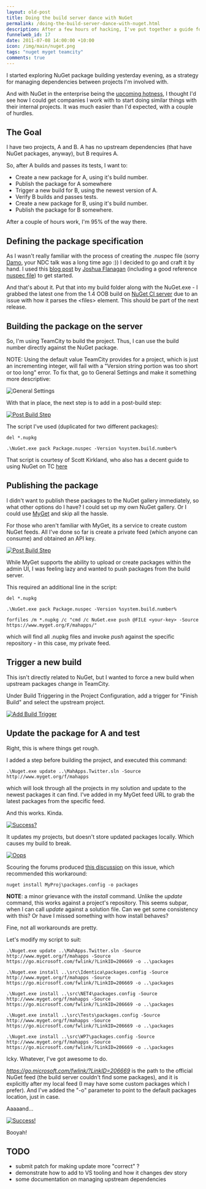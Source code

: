 ```yaml
--- 
layout: old-post
title: Doing the build server dance with NuGet
permalink: /doing-the-build-server-dance-with-nuget.html
description: After a few hours of hacking, I've put together a guide for setting up TeamCity to consume NuGet packages as part of a build.
funnelweb_id: 17
date: 2011-07-08 14:00:00 +10:00
icon: /img/main/nuget.png
tags: "nuget myget teamcity"
comments: true
---
```

I started exploring NuGet package building yesterday evening, as a strategy for managing dependencies between projects I'm involved with. 

And with NuGet in the enterprise being the [upcoming hotness][1], I thought I'd see how I could get companies I work with to start doing similar things with their internal projects. It was much easier than I'd expected, with a couple of hurdles.

## The Goal

I have two projects, A and B. A has no upstream dependencies (that have NuGet packages, anyway), but B requires A. 

So, after A builds and passes its tests, I want to:

 - Create a new package for A, using it's build number.
 - Publish the package for A somewhere
 - Trigger a new build for B, using the newest version of A.
 - Verify B builds and passes tests.
 - Create a new package for B, using it's build number.
 - Publish the package for B somewhere.

After a couple of hours work, I'm 95% of the way there.

## Defining the package specification

As I wasn't really familiar with the process of creating the .nuspec file (sorry [Damo][2], your NDC talk was a long time ago :)) I decided to go and craft it by hand. I used this [blog post][3] by [Joshua Flanagan][4] (including a good reference [nuspec file][5]) to get started.

And that's about it. Put that into my build folder along with the NuGet.exe - I grabbed the latest one from the 1.4 OOB build on [NuGet CI server][6] due to an issue with how it parses the &lt;files&gt; element. This should be part of the next release.

## Building the package on the server

So, I'm using TeamCity to build the project. Thus, I can use the build number directly against the NuGet package.

NOTE: Using the default value TeamCity provides for a project, which is just an incrementing integer, will fail with a "Version string portion was too short or too long" error. To fix that, go to General Settings and make it something more descriptive:

![General Settings][8]

With that in place, the next step is to add in a post-build step:

<p><a href="/img/posts/NuGet/PackageStep.png"><img src="/img/posts/NuGet/PackageStep-Small.png" alt="Post Build Step" /></a></p>

The script I've used (duplicated for two different packages):

    del *.nupkg

    .\NuGet.exe pack Package.nuspec -Version %system.build.number%

That script is courtesy of Scott Kirkland, who also has a decent guide to using NuGet on TC [here][10] 

## Publishing the package

I didn't want to publish these packages to the NuGet gallery immediately, so what other options do I have? I could set up my own NuGet gallery. Or I could use [MyGet][11] and skip all the hassle.

For those who aren't familiar with MyGet, its a service to create custom NuGet feeds. All I've done so far is create a private feed (which anyone can consume) and obtained an API key.

<p><a href="img/posts/NuGet/myget.png"><img src="img/posts/NuGet/myget-small.png" alt="Post Build Step" /></a></p>

While MyGet supports the ability to upload or create packages within the admin UI, I was feeling lazy and wanted to push packages from the build server. 

This required an additional line in the script:

    del *.nupkg

    .\NuGet.exe pack Package.nuspec -Version %system.build.number%

    forfiles /m *.nupkg /c "cmd /c NuGet.exe push @FILE <your-key> -Source https://www.myget.org/F/mahapps/"

which will find all .nupkg files and invoke *push* against the specific repository - in this case, my private feed.

## Trigger a new build

This isn't directly related to NuGet, but I wanted to force a new build when upstream packages change in TeamCity.

Under Build Triggering in the Project Configuration, add a trigger for "Finish Build" and select the upstream project.

<p><a href="img/posts/NuGet/buildtriggering.png"><img src="img/posts/NuGet/buildtriggering-small.png" alt="Add Build Trigger" /></a></p>

## Update the package for A and test

Right, this is where things get rough.

I added a step before building the project, and executed this command:

    .\Nuget.exe update ..\MahApps.Twitter.sln -Source http://www.myget.org/f/mahapps

which will look through all the projects in my solution and update to the newest packages it can find. I've added in my MyGet feed URL to grab the latest packages from the specific feed.

And this works. Kinda. 

<p><a href="img/posts/NuGet/updatescripts.png"><img src="img/posts/NuGet/updatescripts-small.png" alt="Success?" /></a></p>

It updates my projects, but doesn't store updated packages locally.
Which causes my build to break.

<p><a href="img/posts/NuGet/compileerrors.png"><img src="img/posts/NuGet/compileerrors-small.png" alt="Oops" /></a></p>

Scouring the forums produced [this discussion][16] on this issue, which recommended this workaround:

    nuget install MyProj\packages.config -o packages

**NOTE**: a minor grievance with the *install* command. Unlike the *update* command, this works against a project's repository. This seems subpar, when I can call *update* against a solution file. Can we get some consistency with this? Or have I missed something with how install behaves?

Fine, not all workarounds are pretty. 

Let's modify my script to suit:

    .\Nuget.exe update ..\MahApps.Twitter.sln -Source http://www.myget.org/f/mahapps -Source https://go.microsoft.com/fwlink/?LinkID=206669 -o ..\packages
  
    .\Nuget.exe install ..\src\Identica\packages.config -Source http://www.myget.org/f/mahapps -Source https://go.microsoft.com/fwlink/?LinkID=206669 -o ..\packages
  
    .\Nuget.exe install ..\src\NET4\packages.config -Source http://www.myget.org/f/mahapps -Source https://go.microsoft.com/fwlink/?LinkID=206669 -o ..\packages
	
    .\Nuget.exe install ..\src\Tests\packages.config -Source http://www.myget.org/f/mahapps -Source https://go.microsoft.com/fwlink/?LinkID=206669 -o ..\packages
	
    .\Nuget.exe install ..\src\WP7\packages.config -Source http://www.myget.org/f/mahapps -Source https://go.microsoft.com/fwlink/?LinkID=206669 -o ..\packages

Icky. Whatever, I've got awesome to do.

*https://go.microsoft.com/fwlink/?LinkID=206669* is the path to the official NuGet feed (the build server couldn't find some packages), and it is explicitly after my local feed (I may have some custom packages which I prefer). And I've added the "-o" parameter to point to the default packages location, just in case.
	
Aaaaand...

<p><a href="img/posts/NuGet/installedpackages.png"><img src="img/posts/NuGet/installedpackages-small.png" alt="Success!" /></a></p>

Booyah!

## TODO

 - submit patch for making update more "correct" ?
 - demonstrate how to add to VS tooling and how it changes dev story
 - some documentation on managing upstream dependencies

  [1]: http://www.hanselman.com/blog/NuGetForTheEnterpriseNuGetInAContinuousIntegrationAutomatedBuildSystem.aspx
  [2]: http://twitter.com/damianedwards
  [3]: http://lostechies.com/joshuaflanagan/2011/06/23/tips-for-building-nuget-packages/
  [4]: http://twitter.com/jflanagan
  [5]: https://github.com/DarthFubuMVC/bottles/blob/6d82e063fd889ac1909c98adc369a97b4c1e377e/packaging/nuget/bottles.nuspec
  [6]: http://ci.nuget.org:8080/
  [8]: img/posts/NuGet/BuildNumber.png
  [10]: http://weblogs.asp.net/srkirkland/archive/2011/03/29/deploy-nuget-packages-during-ci-build-with-teamcity.aspx
  [11]: http://www.myget.org/
  [16]: http://nuget.codeplex.com/discussions/264082
